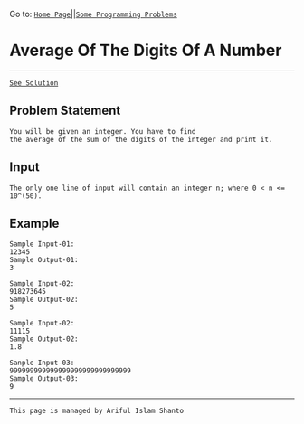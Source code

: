Go to: [`Home Page`](https://shanto-swe029.github.io/)||[`Some Programming Problems`](https://shanto-swe029.github.io/programmingproblems)

# Average Of The Digits Of A Number

***

[`See Solution`](htttps://shanto-swe029.github.io/programmingproblem/averageofdigits/solution)

## Problem Statement

    You will be given an integer. You have to find
    the average of the sum of the digits of the integer and print it.

## Input

    The only one line of input will contain an integer n; where 0 < n <= 10^(50).

## Example

    Sample Input-01:
    12345
    Sample Output-01:
    3

    Sample Input-02:
    918273645
    Sample Output-02:
    5

    Sample Input-02:
    11115
    Sample Output-02:
    1.8

    Sanple Input-03:
    999999999999999999999999999999
    Sample Output-03:
    9
    
***

`This page is managed by Ariful Islam Shanto`
